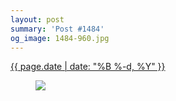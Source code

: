 ```yaml
---
layout: post
summary: 'Post #1484'
og_image: 1484-960.jpg
---
```


<div class="post">
 <time>
  <a href="/1484">
   {{ page.date | date: "%B %-d, %Y" }}
  </a>
 </time>
 <a href="/1484">
  <figure data-taken="9/7/2021">
   <img sizes="(min-width: 700px) 50vw, calc(100vw - 2rem)" src="{{ site.assets_url }}/1484-480.jpg" srcset="{{ site.assets_url }}/1484-240.jpg 240w, {{ site.assets_url }}/1484-480.jpg 480w, {{ site.assets_url }}/1484-720.jpg 720w, {{ site.assets_url }}/1484-960.jpg 960w"/>
  </figure>
 </a>
</div>
